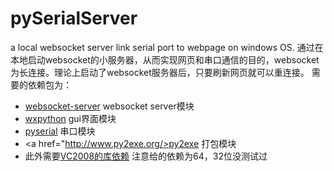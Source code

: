 # pySerialServer
a local websocket server link serial port to webpage on windows OS.
通过在本地启动websocket的小服务器，从而实现网页和串口通信的目的，websocket为长连接。理论上启动了websocket服务器后，只要刷新网页就可以重连接。
需要的依赖包为：
* <a href="https://github.com/Pithikos/python-websocket-server/">websocket-server</a> websocket server模块
* <a href="https://www.wxpython.org/">wxpython</a> gui界面模块
* <a href="https://pypi.python.org/pypi/pyserial">pyserial</a> 串口模块
* <a href="http://www.py2exe.org/>py2exe</a> 打包模块
* 此外需要<a href="http://www.microsoft.com/en-us/download/details.aspx?id=15336">VC2008的库依赖</a> 注意给的依赖为64，32位没测试过


